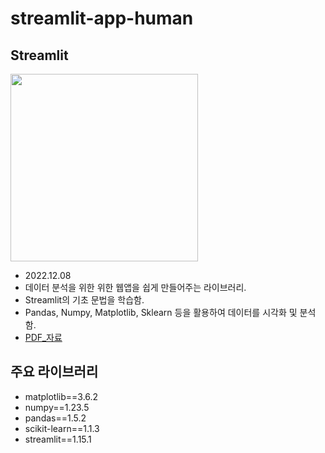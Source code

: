 # streamlit-app-human

## **Streamlit**
<img src="https://res.cloudinary.com/dyd911kmh/image/upload/v1640050215/image27_frqkzv.png" width=300 height=300>

- 2022.12.08
- 데이터 분석을 위한 위한 웹앱을 쉽게 만들어주는 라이브러리.
- Streamlit의 기초 문법을 학습함.
- Pandas, Numpy, Matplotlib, Sklearn 등을 활용하여 데이터를 시각화 및 분석함.
- [PDF_자료](Study/9%EC%B0%A8_%EA%B8%B0%EC%B4%88%EB%AC%B8%EB%B2%95_%EB%8C%80%EC%8B%9C%EB%B3%B4%EB%93%9C_221208_%EA%B9%80%EB%8F%84%EC%9C%84.pdf)

## **주요 라이브러리**
  - matplotlib==3.6.2
  - numpy==1.23.5
  - pandas==1.5.2
  - scikit-learn==1.1.3
  - streamlit==1.15.1